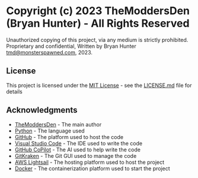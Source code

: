 <!--
 Copyright (c) 2023 Bryan Hunter (TheModdersDen) | https://github.com/TheModdersDen

 Permission is hereby granted, free of charge, to any person obtaining a copy of
 this software and associated documentation files (the "Software"), to deal in
 the Software without restriction, including without limitation the rights to
 use, copy, modify, merge, publish, distribute, sublicense, and/or sell copies of
 the Software, and to permit persons to whom the Software is furnished to do so,
 subject to the following conditions:

 The above copyright notice and this permission notice shall be included in all
 copies or substantial portions of the Software.

 THE SOFTWARE IS PROVIDED "AS IS", WITHOUT WARRANTY OF ANY KIND, EXPRESS OR
 IMPLIED, INCLUDING BUT NOT LIMITED TO THE WARRANTIES OF MERCHANTABILITY, FITNESS
 FOR A PARTICULAR PURPOSE AND NONINFRINGEMENT. IN NO EVENT SHALL THE AUTHORS OR
 COPYRIGHT HOLDERS BE LIABLE FOR ANY CLAIM, DAMAGES OR OTHER LIABILITY, WHETHER
 IN AN ACTION OF CONTRACT, TORT OR OTHERWISE, ARISING FROM, OUT OF OR IN
 CONNECTION WITH THE SOFTWARE OR THE USE OR OTHER DEALINGS IN THE SOFTWARE.
 -->

# Copyright (c) 2023 TheModdersDen (Bryan Hunter) - All Rights Reserved

Unauthorized copying of this project, via any medium is strictly prohibited.
Proprietary and confidential, Written by Bryan Hunter [tmd@monsterspawned.com](mailto:tmd@monsterspawned.com), 2023.

## License

This project is licensed under the [MIT License](https://opensource.org/licenses/MIT) - see the [LICENSE.md](LICENSE.md) file for details

## Acknowledgments

* [TheModdersDen](https://github.com/TheModdersDen/) - The main author
* [Python](https://www.python.org/downloads/release/python-3114/) - The language used
* [GitHub](https://github.com/) - The platform used to host the code
* [Visual Studio Code](https://code.visualstudio.com/) - The IDE used to write the code
* [GitHub CoPilot](https://copilot.github.com/) - The AI used to help write the code
* [GitKraken](https://www.gitkraken.com/) - The Git GUI used to manage the code
* [AWS Lightsail](https://aws.amazon.com/lightsail/) - The hosting platform used to host the project
* [Docker](https://www.docker.com/) - The containerization platform used to start the project
